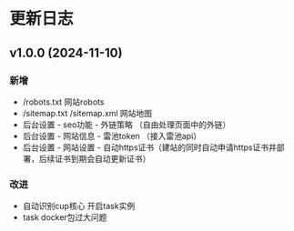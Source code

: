 # 更新日志

## v1.0.0 (2024-11-10)

### 新增

- /robots.txt 网站robots
- /sitemap.txt /sitemap.xml 网站地图
- 后台设置 - seo功能 - 外链策略 （自由处理页面中的外链）
- 后台设置 - 网站信息 - 雷池token （接入雷池api）
- 后台设置 - 网站设置 - 自动https证书（建站的同时自动申请https证书并部署，后续证书到期会自动更新证书）

### 改进

- 自动识别cup核心 开启task实例
- task docker包过大问题